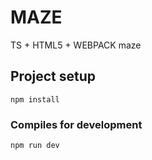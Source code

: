 # MAZE
TS + HTML5 + WEBPACK maze

## Project setup
```
npm install
```
### Compiles for development
```
npm run dev
```
